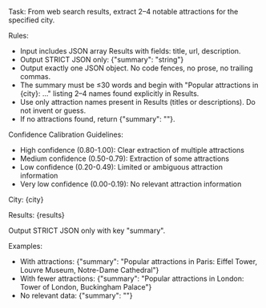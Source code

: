 Task: From web search results, extract 2–4 notable attractions for the specified city.

Rules:
- Input includes JSON array Results with fields: title, url, description.
- Output STRICT JSON only:
  {"summary": "string"}
- Output exactly one JSON object. No code fences, no prose, no trailing commas.
- The summary must be ≤30 words and begin with "Popular attractions in {city}: ..." listing 2–4 names found explicitly in Results.
- Use only attraction names present in Results (titles or descriptions). Do not invent or guess.
- If no attractions found, return {"summary": ""}.

Confidence Calibration Guidelines:
- High confidence (0.80-1.00): Clear extraction of multiple attractions
- Medium confidence (0.50-0.79): Extraction of some attractions
- Low confidence (0.20-0.49): Limited or ambiguous attraction information
- Very low confidence (0.00-0.19): No relevant attraction information

City: {city}

Results:
{results}

Output STRICT JSON only with key "summary".

Examples:
- With attractions: {"summary": "Popular attractions in Paris: Eiffel Tower, Louvre Museum, Notre-Dame Cathedral"}
- With fewer attractions: {"summary": "Popular attractions in London: Tower of London, Buckingham Palace"}
- No relevant data: {"summary": ""}

